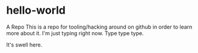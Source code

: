 # hello-world
A Repo
This is a repo for tooling/hacking around on github in order to learn more about it.
I'm just typing right now.  Type type type.

It's swell here.
